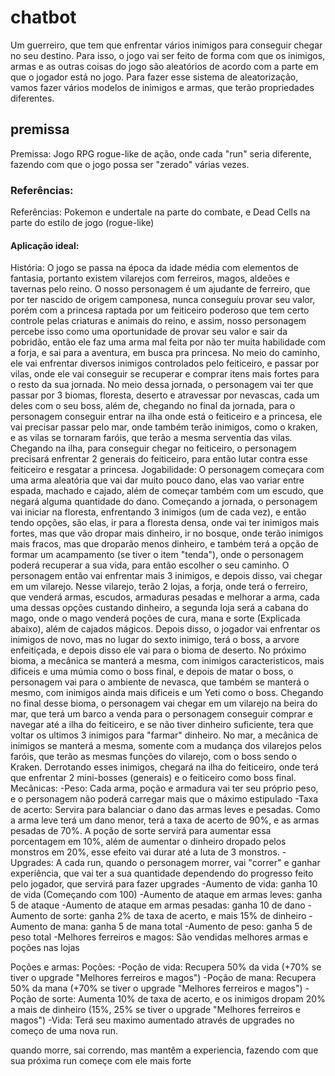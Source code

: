 # chatbot

Um guerreiro, que tem que enfrentar vários inimigos para conseguir chegar no seu destino. Para isso, o jogo vai ser feito de forma com que os inimigos, armas e as outras coisas do jogo são aleatórios de acordo com a parte em que o jogador está no jogo. Para fazer esse sistema de aleatorização, vamos fazer vários modelos de inimigos e armas, que terão propriedades diferentes.

## premissa

Premissa: Jogo RPG rogue-like de ação, onde cada "run" seria diferente, fazendo com que o jogo possa ser "zerado" várias vezes.

### Referências:

Referências: Pokemon e undertale na parte do combate, e Dead Cells na parte do estilo de jogo (rogue-like)

#### Aplicação ideal:

História: O jogo se passa na época da idade média com elementos de fantasia, portanto existem vilarejos com ferreiros, magos, aldeões e tavernas pelo reino. O nosso personagem é um ajudante de ferreiro, que por ter nascido de origem camponesa, nunca conseguiu provar seu valor, porém com a princesa raptada por um feiticeiro poderoso que tem certo controle pelas criaturas e animais do reino, e assim, nosso personagem percebe isso como uma oportunidade de provar seu valor e sair da pobridão, então ele faz uma arma mal feita por não ter muita habilidade com a forja, e sai para a aventura, em busca pra princesa. No meio do caminho, ele vai enfrentar diversos inimigos controlados pelo feiticeiro, e passar por vilas, onde ele vai conseguir se recuperar e comprar itens mais fortes para o resto da sua jornada. No meio dessa jornada, o personagem vai ter que passar por 3 biomas, floresta, deserto e atravessar por nevascas, cada um deles com o seu boss, além de, chegando no final da jornada, para o personagem conseguir entrar na ilha onde está o feiticeiro e a princesa, ele vai precisar passar pelo mar, onde também terão inimigos, como o kraken, e as vilas se tornaram faróis, que terão a mesma serventia das vilas. Chegando na ilha, para conseguir chegar no feiticeiro, o personagem precisará enfrentar 2 generais do feiticeiro, para então lutar contra esse feiticeiro e resgatar a princesa.
Jogabilidade: O personagem começara com uma arma aleatória que vai dar muito pouco dano, elas vao variar entre espada, machado e cajado, além de começar também com um escudo, que negará alguma quantidade do dano. Começando a jornada, o personagem vai iniciar na floresta, enfrentando 3 inimigos (um de cada vez), e então tendo opções, são elas, ir para a floresta densa, onde vai ter inimigos mais fortes, mas que vão dropar mais dinheiro, ir no bosque, onde terão inimigos mais fracos, mas que droparão menos dinheiro, e também terá a opção de formar um acampamento (se tiver o item "tenda"), onde o personagem poderá recuperar a sua vida, para então escolher o seu caminho. O personagem então vai enfrentar mais 3 inimigos, e depois disso, vai chegar em um vilarejo. Nesse vilarejo, terão 2 lojas, a forja, onde terá o ferreiro, que venderá armas, escudos, armaduras pesadas e melhorar a arma, cada uma dessas opções custando dinheiro, a segunda loja será a cabana do mago, onde o mago venderá poções de cura, mana e sorte (Explicada abaixo), além de cajados mágicos. Depois disso, o jogador vai enfrentar os inimigos de novo, mas no lugar do sexto inimigo, terá o boss, a arvore enfeitiçada, e depois disso ele vai para o bioma de deserto. No próximo bioma, a mecânica se manterá a mesma, com inimigos caracteristicos, mais dificeis e uma múmia como o boss final, e depois de matar o boss, o personagem vai para o ambiente de nevasca, que também se manterá o mesmo, com inimigos ainda mais dificeis e um Yeti como o boss. Chegando no final desse bioma, o personagem vai chegar em um vilarejo na beira do mar, que terá um barco a venda para o personagem conseguir comprar e navegar até a ilha do feiticeiro, e se não tiver dinheiro suficiente, tera que voltar os ultimos 3 inimigos para "farmar" dinheiro. No mar, a mecânica de inimigos se manterá a mesma, somente com a mudança dos vilarejos pelos faróis, que terão as mesmas funções do vilarejo, com o boss sendo o Kraken. Derrotando esses inimigos, chegará na ilha do feiticeiro, onde terá que enfrentar 2 mini-bosses (generais) e o feiticeiro como boss final.
Mecânicas:
-Peso: Cada arma, poção e armadura vai ter seu próprio peso, e o personagem não poderá carregar mais que o máximo estipulado
-Taxa de acerto: Servira para balanciar o dano das armas leves e pesadas. Como a arma leve terá um dano menor, terá a taxa de acerto de 90%, e as armas pesadas de 70%. A poção de sorte servirá para aumentar essa porcentagem em 10%, além de aumentar o dinheiro dropado pelos monstros em 20%, esse efeito vai durar até a luta de 3 monstros.
-Upgrades: A cada run, quando o personagem morrer, vai "correr" e ganhar experiência, que vai ter a sua quantidade dependendo do progresso feito pelo jogador, que servirá para fazer upgrades
  -Aumento de vida: ganha 10 de vida (Começando com 100)
  -Aumento de ataque em armas leves: ganha 5 de ataque
  -Aumento de ataque em armas pesadas: ganha 10 de dano
  -Aumento de sorte: ganha 2% de taxa de acerto, e mais 15% de dinheiro
  -Aumento de mana: ganha 5 de mana total
  -Aumento de peso: ganha 5 de peso total
  -Melhores ferreiros e magos: São vendidas melhores armas e poções nas lojas

Poções e armas:
Poções:
    -Poção de vida: Recupera 50% da vida (+70% se tiver o upgrade "Melhores ferreiros e magos")
    -Poção de mana: Recupera 50% da mana (+70% se tiver o upgrade "Melhores ferreiros e magos")
    -Poção de sorte: Aumenta 10% de taxa de acerto, e os inimigos dropam 20% a mais de dinheiro (15%, 25% se tiver o upgrade "Melhores ferreiros e magos")
-Vida: Terá seu maximo aumentado através de upgrades no começo de uma nova run.

quando morre, sai correndo, mas mantêm a experiencia, fazendo com que sua próxima run começe com ele mais forte